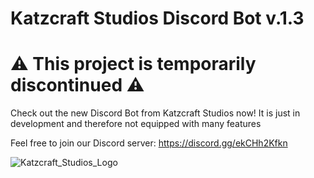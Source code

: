# Katzcraft Studios Discord Bot v.1.3
# ⚠️ This project is temporarily discontinued ⚠️
Check out the new Discord Bot from Katzcraft Studios now! It is just in development and therefore not equipped with many features

Feel free to join our Discord server: https://discord.gg/ekCHh2Kfkn


![Katzcraft_Studios_Logo](https://github.com/Castmax1311/katzcraft-studios-discord-bot/assets/109237939/28ff70b2-0fac-405d-94b0-ec2d5f0b8e8d)
